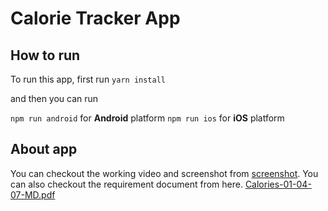 # Calorie Tracker App

## How to run
To run this app, first run
`yarn install`

and then you can run

`npm run android` for **Android** platform
`npm run ios` for **iOS** platform

## About app
You can checkout the working video and screenshot from [screenshot](./screenshot). 
You can also checkout the requirement document from here. [Calories-01-04-07-MD.pdf](./Calories-01-04-07-MD.pdf)


